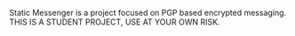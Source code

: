Static Messenger is a project focused on PGP based encrypted messaging. THIS IS A STUDENT PROJECT, USE AT YOUR OWN RISK.
